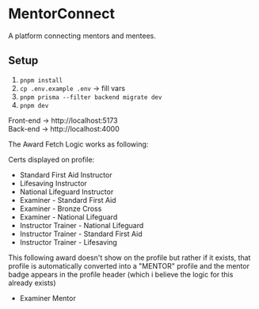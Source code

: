 # MentorConnect

A platform connecting mentors and mentees.

## Setup

1. `pnpm install`
2. `cp .env.example .env` → fill vars
3. `pnpm prisma --filter backend migrate dev`
4. `pnpm dev`

Front-end → http://localhost:5173  
Back-end → http://localhost:4000 


The Award Fetch Logic works as following:

Certs displayed on profile:
- Standard First Aid Instructor
- Lifesaving Instructor
- National Lifeguard Instructor
- Examiner - Standard First Aid
- Examiner - Bronze Cross
- Examiner - National Lifeguard
- Instructor Trainer - National Lifeguard
- Instructor Trainer - Standard First Aid
- Instructor Trainer - Lifesaving

This following award doesn't show on the profile but rather if it exists, that profile is automatically converted into a "MENTOR" profile and the mentor badge appears in the profile header (which i believe the logic for this already exists)
- Examiner Mentor